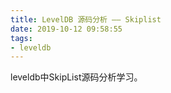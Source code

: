 ```yaml
---
title: LevelDB 源码分析 —— Skiplist
date: 2019-10-12 09:58:55
tags:
- leveldb
---
```


leveldb中SkipList源码分析学习。

<!--more-->